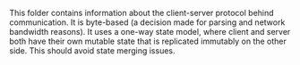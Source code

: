 This folder contains information about the client-server protocol behind communication.
It is byte-based (a decision made for parsing and network bandwidth reasons).
It uses a one-way state model, where client and server both have their own mutable state that is
replicated immutably on the other side. This should avoid state merging issues.

